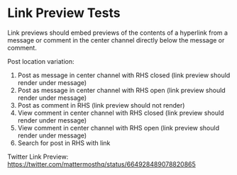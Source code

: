# Link Preview Tests

Link previews should embed previews of the contents of a hyperlink from a message or comment in the center channel directly below the message or comment.

Post location variation: 

1. Post as message in center channel with RHS closed (link preview should render under message) 
2. Post as message in center channel with RHS open (link preview should render under message) 
3. Post as comment in RHS (link preview should not render) 
4. View comment in center channel with RHS closed (link preview should render under message) 
5. View comment in center channel with RHS open (link preview should render under message) 
6. Search for post in RHS with link

Twitter Link Preview:
https://twitter.com/mattermosthq/status/664928489078820865
